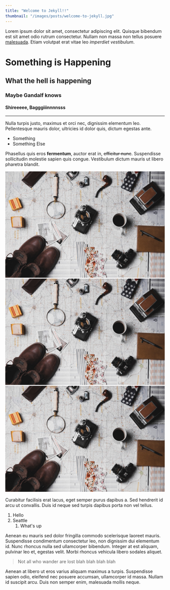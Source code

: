 ```yaml
---
title: "Welcome to Jekyll!!"
thumbnail: "/images/posts/welcome-to-jekyll.jpg"
---
```


Lorem ipsum dolor sit amet, consectetur adipiscing elit. Quisque bibendum est sit amet odio rutrum consectetur. Nullam non massa non tellus posuere [malesuada](https://google.com). Etiam volutpat erat vitae leo *imperdiet vestibulum*. 

# Something is Happening

## What the hell is happening

### Maybe Gandalf knows

#### Shireeeee, Bagggiiinnnnsss
------

Nulla turpis justo, maximus et orci nec, dignissim elementum leo. Pellentesque mauris dolor, ultricies id dolor quis, dictum egestas ante. 

* Something
* Something Else

Phasellus quis eros **fermentum**, auctor erat in, ~~efficitur nunc~~. Suspendisse sollicitudin molestie sapien quis congue. Vestibulum dictum mauris ut libero pharetra blandit.

<div class="img"><img src="/images/posts/welcome-to-jekyll.jpg" alt="soemthing" /></div>
<div class="img"><img src="/images/posts/welcome-to-jekyll.jpg" alt="soemthing" /></div>
<div class="img"><img src="/images/posts/welcome-to-jekyll.jpg" alt="soemthing" /></div>

Curabitur facilisis erat lacus, eget semper purus dapibus a. Sed hendrerit id arcu ut convallis. Duis id neque sed turpis dapibus porta non vel tellus.

1. Hello
2. Seattle
    1. What's up

Aenean eu mauris sed dolor fringilla commodo scelerisque laoreet mauris. Suspendisse condimentum consectetur leo, non dignissim dui elementum id. Nunc rhoncus nulla sed ullamcorper bibendum. Integer at est aliquam, pulvinar leo et, egestas velit. Morbi rhoncus vehicula libero sodales aliquet. 

> Not all who wander are lost blah blah blah blah

Aenean at libero ut eros varius aliquam maximus a turpis. Suspendisse sapien odio, eleifend nec posuere accumsan, ullamcorper id massa. Nullam id suscipit arcu. Duis non semper enim, malesuada mollis neque.
